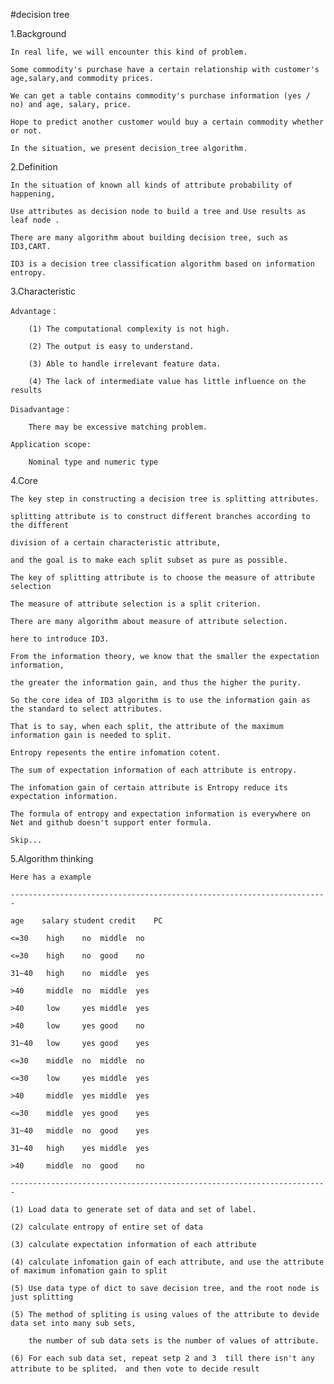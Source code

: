 #decision tree

1.Background

    In real life, we will encounter this kind of problem.
    
    Some commodity's purchase have a certain relationship with customer's age,salary,and commodity prices. 
    
    We can get a table contains commodity's purchase information (yes / no) and age, salary, price. 
    
    Hope to predict another customer would buy a certain commodity whether or not. 
    
    In the situation, we present decision_tree algorithm.
    
2.Definition

    In the situation of known all kinds of attribute probability of happening,
    
    Use attributes as decision node to build a tree and Use results as leaf node .
    
    There are many algorithm about building decision tree, such as ID3,CART.
    
    ID3 is a decision tree classification algorithm based on information entropy.
    
3.Characteristic

    Advantage：
    
        (1) The computational complexity is not high.
        
        (2) The output is easy to understand.
        
        (3) Able to handle irrelevant feature data.
        
        (4) The lack of intermediate value has little influence on the results
    
    Disadvantage：
    
        There may be excessive matching problem.
    
    Application scope:
    
        Nominal type and numeric type

4.Core
    
    The key step in constructing a decision tree is splitting attributes. 
    
    splitting attribute is to construct different branches according to the different 
    
    division of a certain characteristic attribute, 
    
    and the goal is to make each split subset as pure as possible.
    
    The key of splitting attribute is to choose the measure of attribute selection
    
    The measure of attribute selection is a split criterion. 
    
    There are many algorithm about measure of attribute selection.
    
    here to introduce ID3.
    
    From the information theory, we know that the smaller the expectation information, 
    
    the greater the information gain, and thus the higher the purity.
    
    So the core idea of ID3 algorithm is to use the information gain as the standard to select attributes.

    That is to say, when each split, the attribute of the maximum information gain is needed to split.
    
    Entropy repesents the entire infomation cotent. 
    
    The sum of expectation information of each attribute is entropy.
    
    The infomation gain of certain attribute is Entropy reduce its expectation information.
    
    The formula of entropy and expectation information is everywhere on Net and github doesn't support enter formula.

    Skip...
5.Algorithm thinking

    Here has a example
    
    -----------------------------------------------------------------------
    
    age	   salary student credit	PC
    
    <=30	high	no	middle	no
    
    <=30	high	no	good	no
    
    31~40	high	no	middle	yes
    
    >40	    middle	no	middle	yes
    
    >40	    low	    yes	middle	yes
    
    >40	    low	    yes	good	no
    
    31~40	low     yes	good	yes
    
    <=30	middle	no	middle	no
    
    <=30	low	    yes	middle	yes
    
    >40	    middle	yes	middle	yes
    
    <=30	middle	yes	good	yes
    
    31~40	middle	no	good	yes
    
    31~40	high	yes	middle	yes
    
    >40	    middle	no	good	no
    
    -----------------------------------------------------------------------
    
    (1) Load data to generate set of data and set of label.
    
    (2) calculate entropy of entire set of data
    
    (3) calculate expectation information of each attribute
    
    (4) calculate infomation gain of each attribute, and use the attribute of maximum infomation gain to split
    
    (5) Use data type of dict to save decision tree, and the root node is just splitting
    
    (5) The method of spliting is using values of the attribute to devide data set into many sub sets, 
    
        the number of sub data sets is the number of values of attribute.
        
    (6) For each sub data set, repeat setp 2 and 3  till there isn't any attribute to be splited， and then vote to decide result
    
    
    
    
